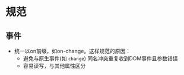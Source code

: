# 规范

## 事件

+ 统一以on前缀，如on-change。这样规范的原因：
  + 避免与原生事件(如 `change`) 同名冲突重复收到DOM事件且参数错误
  + 容易读写，与其他属性区分
